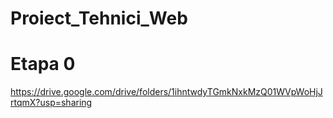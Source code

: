 # Proiect_Tehnici_Web

# Etapa 0

https://drive.google.com/drive/folders/1ihntwdyTGmkNxkMzQ01WVpWoHjJrtqmX?usp=sharing
